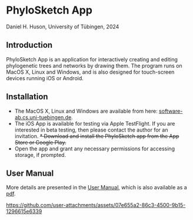 # PhyloSketch App

Daniel H. Huson, University of Tübingen, 2024

## Introduction

PhyloSketch App is an application for interactively creating and editing phylogenetic trees and networks by
drawing them.
The program runs on MacOS X, Linux and Windows, and is also designed for touch-screen devices running iOS or Android.

## Installation

* The MacOS X, Linux and Windows are available from here: [software-ab.cs.uni-tuebingen.de](https://software-ab.cs.uni-tuebingen.de/download/phylosketch2/welcome.html).
* The iOS App is available for testing via Apple TestFlight. If you are interested in
  beta testing, then please contact the author for an invitation.
  ~~* Download and install the PhyloSketch app from the App Store or Google Play.~~
* Open the app and grant any necessary permissions for accessing storage, if prompted.

## User Manual

More details are presented in the [User Manual](https://husonlab.github.io/phylosketch2/manual.html), which is also available as a [pdf](https://husonlab.github.io/phylosketch2/manual.pdf).




https://github.com/user-attachments/assets/07e655a2-86c3-4500-9b15-1296615e6339

